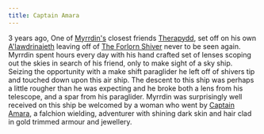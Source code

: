 ```yaml
---
title: Captain Amara
---
```


3 years ago, One of [Myrrdin's](People/Party/Myrrdin%20Chosaach.md) closest friends [Therapydd](People/Therapydd.md), set off on his own [A'lawdrinaieth](Things/A'lawdrinaieth.md) leaving off of [The Forlorn Shiver](Locations/Cloud%20Sea/Shards/The%20Forlorn%20Shiver/The%20Forlorn%20Shiver.md) never to be seen again. Myrrdin spent hours every day with his hand crafted set of lenses scoping out the skies in search of his friend, only to make sight of a sky ship. Seizing the opportunity with a make shift paraglider he left off of shivers tip and touched down upon this air ship. The descent to this ship was perhaps a little rougher than he was expecting and he broke both a lens from his telescope, and a spar from his paraglider. Myrrdin was surprisingly well received on this ship be welcomed by a woman who went by [Captain Amara](People/Captain%20Amara.md), a falchion wielding, adventurer with shining dark skin and hair clad in gold trimmed armour and jewellery.
